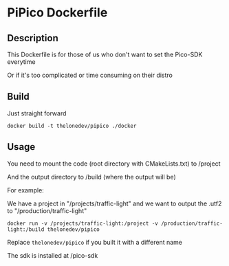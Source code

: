 # PiPico Dockerfile

## Description

This Dockerfile is for those of us who don't want to set the Pico-SDK everytime

Or if it's too complicated or time consuming on their distro

## Build

Just straight forward

`docker build -t thelonedev/pipico ./docker`

## Usage

You need to mount the code (root directory with CMakeLists.txt) to /project

And the output directory to /build (where the output will be)

For example:

We have a project in "/projects/traffic-light" and we want to output the .utf2 to "/production/traffic-light"

`docker run -v /projects/traffic-light:/project -v /production/traffic-light:/build thelonedev/pipico`

Replace `thelonedev/pipico` if you built it with a different name

The sdk is installed at /pico-sdk
